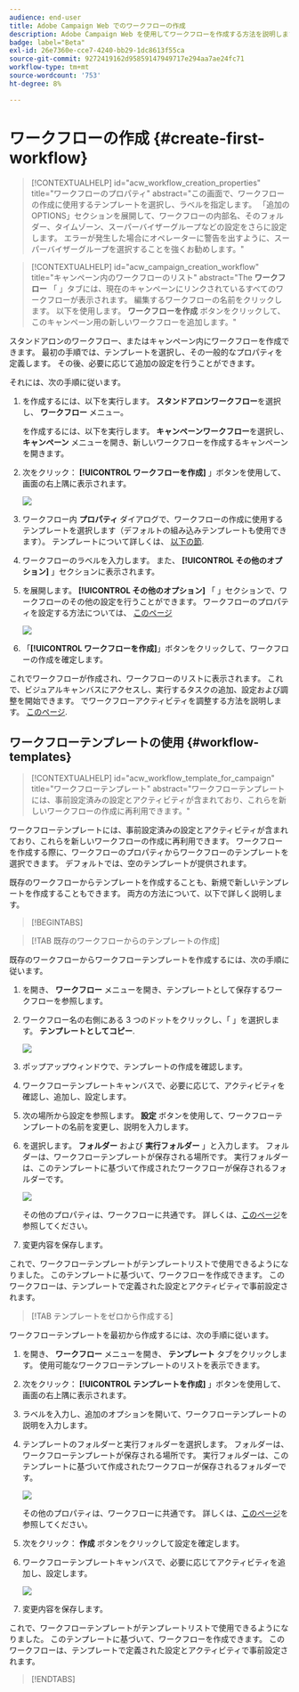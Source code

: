 ```yaml
---
audience: end-user
title: Adobe Campaign Web でのワークフローの作成
description: Adobe Campaign Web を使用してワークフローを作成する方法を説明します
badge: label="Beta"
exl-id: 26e7360e-cce7-4240-bb29-1dc8613f55ca
source-git-commit: 9272419162d95859147949717e294aa7ae24fc71
workflow-type: tm+mt
source-wordcount: '753'
ht-degree: 8%

---
```



# ワークフローの作成 {#create-first-workflow}

>[!CONTEXTUALHELP]
>id="acw_workflow_creation_properties"
>title="ワークフローのプロパティ"
>abstract="この画面で、ワークフローの作成に使用するテンプレートを選択し、ラベルを指定します。 「追加のOPTIONS」セクションを展開して、ワークフローの内部名、そのフォルダー、タイムゾーン、スーパーバイザーグループなどの設定をさらに設定します。 エラーが発生した場合にオペレーターに警告を出すように、スーパーバイザーグループを選択することを強くお勧めします。"


>[!CONTEXTUALHELP]
>id="acw_campaign_creation_workflow"
>title="キャンペーン内のワークフローのリスト"
>abstract="The **ワークフロー** 「 」タブには、現在のキャンペーンにリンクされているすべてのワークフローが表示されます。 編集するワークフローの名前をクリックします。 以下を使用します。 **ワークフローを作成** ボタンをクリックして、このキャンペーン用の新しいワークフローを追加します。"


スタンドアロンのワークフロー、またはキャンペーン内にワークフローを作成できます。 最初の手順では、テンプレートを選択し、その一般的なプロパティを定義します。 その後、必要に応じて追加の設定を行うことができます。

それには、次の手順に従います。

1. を作成するには、以下を実行します。 **スタンドアロンワークフロー**&#x200B;を選択し、 **ワークフロー** メニュー。

   を作成するには、以下を実行します。 **キャンペーンワークフロー**&#x200B;を選択し、 **キャンペーン** メニューを開き、新しいワークフローを作成するキャンペーンを開きます。

1. 次をクリック： **[!UICONTROL ワークフローを作成]** 」ボタンを使用して、画面の右上隅に表示されます。

   ![](assets/workflow-create.png)

1. ワークフロー内 **プロパティ** ダイアログで、ワークフローの作成に使用するテンプレートを選択します（デフォルトの組み込みテンプレートも使用できます）。 テンプレートについて詳しくは、 [以下の節](#work-with-workflow-templates-workflow-templates).

1. ワークフローのラベルを入力します。 また、 **[!UICONTROL その他のオプション]** 」セクションに表示されます。

1. を展開します。 **[!UICONTROL その他のオプション]** 「 」セクションで、ワークフローのその他の設定を行うことができます。 ワークフローのプロパティを設定する方法については、 [このページ](workflow-settings.md#properties)

   ![](assets/workflow-additional-options.png)

1. 「**[!UICONTROL ワークフローを作成]**」ボタンをクリックして、ワークフローの作成を確定します。

これでワークフローが作成され、ワークフローのリストに表示されます。 これで、ビジュアルキャンバスにアクセスし、実行するタスクの追加、設定および調整を開始できます。 でワークフローアクティビティを調整する方法を説明します。 [このページ](orchestrate-activities.md).

## ワークフローテンプレートの使用 {#workflow-templates}


>[!CONTEXTUALHELP]
>id="acw_workflow_template_for_campaign"
>title="ワークフローテンプレート"
>abstract="ワークフローテンプレートには、事前設定済みの設定とアクティビティが含まれており、これらを新しいワークフローの作成に再利用できます。"

ワークフローテンプレートには、事前設定済みの設定とアクティビティが含まれており、これらを新しいワークフローの作成に再利用できます。 ワークフローを作成する際に、ワークフローのプロパティからワークフローのテンプレートを選択できます。 デフォルトでは、空のテンプレートが提供されます。

既存のワークフローからテンプレートを作成することも、新規で新しいテンプレートを作成することもできます。 両方の方法について、以下で詳しく説明します。


>[!BEGINTABS]

>[!TAB 既存のワークフローからのテンプレートの作成]

既存のワークフローからワークフローテンプレートを作成するには、次の手順に従います。

1. を開き、 **ワークフロー** メニューを開き、テンプレートとして保存するワークフローを参照します。
1. ワークフロー名の右側にある 3 つのドットをクリックし、「 」を選択します。 **テンプレートとしてコピー**.

   ![](assets/wf-copy-as-template.png)

1. ポップアップウィンドウで、テンプレートの作成を確認します。
1. ワークフローテンプレートキャンバスで、必要に応じて、アクティビティを確認し、追加し、設定します。
1. 次の場所から設定を参照します。 **設定** ボタンを使用して、ワークフローテンプレートの名前を変更し、説明を入力します。
1. を選択します。 **フォルダー** および **実行フォルダー** 」と入力します。 フォルダーは、ワークフローテンプレートが保存される場所です。 実行フォルダーは、このテンプレートに基づいて作成されたワークフローが保存されるフォルダーです。

   ![](assets/wf-settings-template.png)

   その他のプロパティは、ワークフローに共通です。 詳しくは、[このページ](workflow-settings.md#properties)を参照してください。

1. 変更内容を保存します。

これで、ワークフローテンプレートがテンプレートリストで使用できるようになりました。 このテンプレートに基づいて、ワークフローを作成できます。 このワークフローは、テンプレートで定義された設定とアクティビティで事前設定されます。


>[!TAB テンプレートをゼロから作成する]


ワークフローテンプレートを最初から作成するには、次の手順に従います。

1. を開き、 **ワークフロー** メニューを開き、 **テンプレート** タブをクリックします。 使用可能なワークフローテンプレートのリストを表示できます。
1. 次をクリック： **[!UICONTROL テンプレートを作成]** 」ボタンを使用して、画面の右上隅に表示されます。
1. ラベルを入力し、追加のオプションを開いて、ワークフローテンプレートの説明を入力します。
1. テンプレートのフォルダーと実行フォルダーを選択します。 フォルダーは、ワークフローテンプレートが保存される場所です。 実行フォルダーは、このテンプレートに基づいて作成されたワークフローが保存されるフォルダーです。

   ![](assets/new-wf-template.png)

   その他のプロパティは、ワークフローに共通です。 詳しくは、[このページ](workflow-settings.md#properties)を参照してください。

1. 次をクリック： **作成** ボタンをクリックして設定を確定します。
1. ワークフローテンプレートキャンバスで、必要に応じてアクティビティを追加し、設定します。

   ![](assets/wf-template-activities.png)

1. 変更内容を保存します。

これで、ワークフローテンプレートがテンプレートリストで使用できるようになりました。 このテンプレートに基づいて、ワークフローを作成できます。 このワークフローは、テンプレートで定義された設定とアクティビティで事前設定されます。

>[!ENDTABS]
